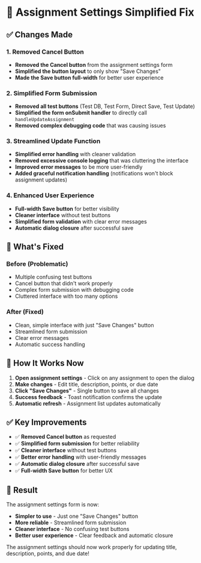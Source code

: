 # 🔧 Assignment Settings Simplified Fix

## ✅ **Changes Made**

### **1. Removed Cancel Button**
- **Removed the Cancel button** from the assignment settings form
- **Simplified the button layout** to only show "Save Changes"
- **Made the Save button full-width** for better user experience

### **2. Simplified Form Submission**
- **Removed all test buttons** (Test DB, Test Form, Direct Save, Test Update)
- **Simplified the form onSubmit handler** to directly call `handleUpdateAssignment`
- **Removed complex debugging code** that was causing issues

### **3. Streamlined Update Function**
- **Simplified error handling** with cleaner validation
- **Removed excessive console logging** that was cluttering the interface
- **Improved error messages** to be more user-friendly
- **Added graceful notification handling** (notifications won't block assignment updates)

### **4. Enhanced User Experience**
- **Full-width Save button** for better visibility
- **Cleaner interface** without test buttons
- **Simplified form validation** with clear error messages
- **Automatic dialog closure** after successful save

## 🎯 **What's Fixed**

### **Before (Problematic)**
- Multiple confusing test buttons
- Cancel button that didn't work properly
- Complex form submission with debugging code
- Cluttered interface with too many options

### **After (Fixed)**
- Clean, simple interface with just "Save Changes" button
- Streamlined form submission
- Clear error messages
- Automatic success handling

## 🚀 **How It Works Now**

1. **Open assignment settings** - Click on any assignment to open the dialog
2. **Make changes** - Edit title, description, points, or due date
3. **Click "Save Changes"** - Single button to save all changes
4. **Success feedback** - Toast notification confirms the update
5. **Automatic refresh** - Assignment list updates automatically

## ✅ **Key Improvements**

- ✅ **Removed Cancel button** as requested
- ✅ **Simplified form submission** for better reliability
- ✅ **Cleaner interface** without test buttons
- ✅ **Better error handling** with user-friendly messages
- ✅ **Automatic dialog closure** after successful save
- ✅ **Full-width Save button** for better UX

## 🎉 **Result**

The assignment settings form is now:
- **Simpler to use** - Just one "Save Changes" button
- **More reliable** - Streamlined form submission
- **Cleaner interface** - No confusing test buttons
- **Better user experience** - Clear feedback and automatic closure

The assignment settings should now work properly for updating title, description, points, and due date!


















